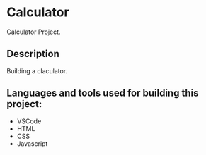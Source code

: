 # Calculator
Calculator Project.

## Description

Building a claculator.

## Languages and tools used for building this project:
- VSCode
- HTML
- CSS
- Javascript
